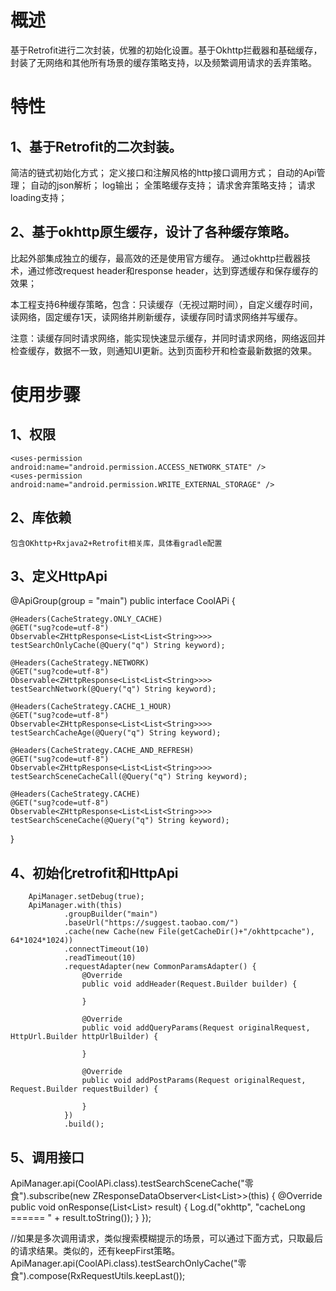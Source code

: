 # 概述

基于Retrofit进行二次封装，优雅的初始化设置。基于Okhttp拦截器和基础缓存，封装了无网络和其他所有场景的缓存策略支持，以及频繁调用请求的丢弃策略。

# 特性
  
## 1、基于Retrofit的二次封装。
  
  简洁的链式初始化方式；
  定义接口和注解风格的http接口调用方式；
  自动的Api管理；
  自动的json解析；
  log输出；
  全策略缓存支持；
  请求舍弃策略支持；
  请求loading支持；

## 2、基于okhttp原生缓存，设计了各种缓存策略。

比起外部集成独立的缓存，最高效的还是使用官方缓存。
通过okhttp拦截器技术，通过修改request header和response header，达到穿透缓存和保存缓存的效果；

本工程支持6种缓存策略，包含：只读缓存（无视过期时间），自定义缓存时间，读网络，固定缓存1天，读网络并刷新缓存，读缓存同时请求网络并写缓存。

注意：读缓存同时请求网络，能实现快速显示缓存，并同时请求网络，网络返回并检查缓存，数据不一致，则通知UI更新。达到页面秒开和检查最新数据的效果。

# 使用步骤

## 1、权限

    <uses-permission android:name="android.permission.ACCESS_NETWORK_STATE" />
    <uses-permission android:name="android.permission.WRITE_EXTERNAL_STORAGE" />
    
## 2、库依赖
    
    包含OKhttp+Rxjava2+Retrofit相关库，具体看gradle配置
    
## 3、定义HttpApi

 @ApiGroup(group = "main")
 public interface CoolAPi {

    @Headers(CacheStrategy.ONLY_CACHE)
    @GET("sug?code=utf-8")
    Observable<ZHttpResponse<List<List<String>>>> testSearchOnlyCache(@Query("q") String keyword);

    @Headers(CacheStrategy.NETWORK)
    @GET("sug?code=utf-8")
    Observable<ZHttpResponse<List<List<String>>>> testSearchNetwork(@Query("q") String keyword);

    @Headers(CacheStrategy.CACHE_1_HOUR)
    @GET("sug?code=utf-8")
    Observable<ZHttpResponse<List<List<String>>>> testSearchCacheAge(@Query("q") String keyword);

    @Headers(CacheStrategy.CACHE_AND_REFRESH)
    @GET("sug?code=utf-8")
    Observable<ZHttpResponse<List<List<String>>>> testSearchSceneCacheCall(@Query("q") String keyword);

    @Headers(CacheStrategy.CACHE)
    @GET("sug?code=utf-8")
    Observable<ZHttpResponse<List<List<String>>>> testSearchSceneCache(@Query("q") String keyword);

}
    
## 4、初始化retrofit和HttpApi

        ApiManager.setDebug(true);
        ApiManager.with(this)
                .groupBuilder("main")
                .baseUrl("https://suggest.taobao.com/")
                .cache(new Cache(new File(getCacheDir()+"/okhttpcache"), 64*1024*1024))
                .connectTimeout(10)
                .readTimeout(10)
                .requestAdapter(new CommonParamsAdapter() {
                    @Override
                    public void addHeader(Request.Builder builder) {

                    }

                    @Override
                    public void addQueryParams(Request originalRequest, HttpUrl.Builder httpUrlBuilder) {

                    }

                    @Override
                    public void addPostParams(Request originalRequest, Request.Builder requestBuilder) {

                    }
                })
                .build();

## 5、调用接口

  ApiManager.api(CoolAPi.class).testSearchSceneCache("零食").subscribe(new ZResponseDataObserver<List<List<String>>>(this) {
            @Override
            public void onResponse(List<List<String>> result) {
                Log.d("okhttp", "cacheLong ====== " + result.toString());
            }
        });
  
   //如果是多次调用请求，类似搜索模糊提示的场景，可以通过下面方式，只取最后的请求结果。类似的，还有keepFirst策略。
   ApiManager.api(CoolAPi.class).testSearchOnlyCache("零食").compose(RxRequestUtils.keepLast());
    

